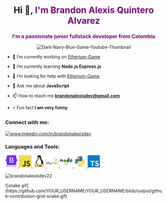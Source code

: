 <h1 align="center">Hi 👋, <span style="color: #800080;">I'm Brandon Alexis Quintero Alvarez</span></h1>
<h3 align="center" style="color: #800080;">I'm a passionate junior fullstack developer from Colombia</h3>
<div align="center">
  <img src="https://i.ibb.co/pjcDsysX/Dark-Navy-Blue-Game-Youtube-Thumbnail.png" alt="Dark-Navy-Blue-Game-Youtube-Thumbnail">
</div>

- 🔭 I’m currently working on [Etherium-Game](https://etherium-game.vercel.app/)

- 🌱 I’m currently learning **Node.js Express.js**

- 🤝 I’m looking for help with [Etherium-Game](https://etherium-game.vercel.app/)

- 💬 Ask me about **JavaScript**

- 📫 How to reach me **brandonalexisdev@gmail.com**

- ⚡ Fun fact **I am very funny**

<h3 align="left">Connect with me:</h3>
<p align="left">
<a href="https://linkedin.com/in/www.linkedin.com/in/brandonalexisdev" target="blank"><img align="center" src="https://raw.githubusercontent.com/rahuldkjain/github-profile-readme-generator/master/src/images/icons/Social/linked-in-alt.svg" alt="www.linkedin.com/in/brandonalexisdev" height="30" width="40" /></a>
</p>

<h3 align="left">Languages and Tools:</h3>
<p align="left"> <a href="https://getbootstrap.com" target="_blank" rel="noreferrer"> <img src="https://raw.githubusercontent.com/devicons/devicon/master/icons/bootstrap/bootstrap-plain-wordmark.svg" alt="bootstrap" width="40" height="40"/> </a> <a href="https://developer.mozilla.org/en-US/docs/Web/JavaScript" target="_blank" rel="noreferrer"> <img src="https://raw.githubusercontent.com/devicons/devicon/master/icons/javascript/javascript-original.svg" alt="javascript" width="40" height="40"/> </a> <a href="https://www.linux.org/" target="_blank" rel="noreferrer"> <img src="https://raw.githubusercontent.com/devicons/devicon/master/icons/linux/linux-original.svg" alt="linux" width="40" height="40"/> </a> <a href="https://www.mysql.com/" target="_blank" rel="noreferrer"> <img src="https://raw.githubusercontent.com/devicons/devicon/master/icons/mysql/mysql-original-wordmark.svg" alt="mysql" width="40" height="40"/> </a> <a href="https://nodejs.org" target="_blank" rel="noreferrer"> <img src="https://raw.githubusercontent.com/devicons/devicon/master/icons/nodejs/nodejs-original-wordmark.svg" alt="nodejs" width="40" height="40"/> </a> <a href="https://www.python.org" target="_blank" rel="noreferrer"> <img src="https://raw.githubusercontent.com/devicons/devicon/master/icons/python/python-original.svg" alt="python" width="40" height="40"/> </a> <a href="https://www.typescriptlang.org/" target="_blank" rel="noreferrer"> <img src="https://raw.githubusercontent.com/devicons/devicon/master/icons/typescript/typescript-original.svg" alt="typescript" width="40" height="40"/> </a> </p>

<p><img align="center" src="https://github-readme-stats.vercel.app/api/top-langs?username=brandonalexisdev22&show_icons=true&locale=en&layout=compact" alt="brandonalexisdev22" /></p>
![snake gif](https://github.com/YOUR_USERNAME/YOUR_USERNAME/blob/output/github-contribution-grid-snake.gif)
